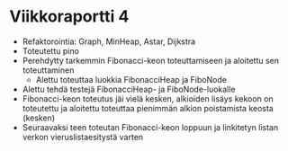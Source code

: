 # Viikkoraportti 4

- Refaktorointia: Graph, MinHeap, Astar, Dijkstra
- Toteutettu pino
- Perehdytty tarkemmin Fibonacci-keon toteuttamiseen ja aloitettu sen toteuttaminen
  - Alettu toteuttaa luokkia FibonacciHeap ja FiboNode
- Alettu tehdä testejä FibonacciHeap- ja FiboNode-luokalle
 - Fibonacci-keon toteutus jäi vielä kesken, alkioiden lisäys kekoon on toteutettu ja aloitettu toteuttaa pienimmän alkion poistamista keosta (kesken)
- Seuraavaksi teen toteutan Fibonacci-keon loppuun ja linkitetyn listan verkon vieruslistaesitystä varten
